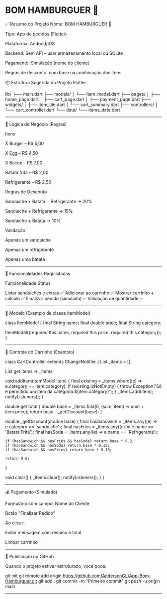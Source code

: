 # BOM HAMBURGUER 🍔

✅ Resumo do Projeto
Nome: BOM HAMBURGUER 🍔

Tipo: App de pedidos (Flutter)

Plataforma: Android/iOS

Backend: Sem API – usar armazenamento local ou SQLite

Pagamento: Simulação (nome do cliente)

Regras de desconto: com base na combinação dos itens


📦 Estrutura Sugerida do Projeto Flutter

lib/
├── main.dart
├── models/
│   └── item_model.dart
├── pages/
│   ├── home_page.dart
│   ├── cart_page.dart
│   ├── payment_page.dart
├── widgets/
│   ├── item_tile.dart
│   └── cart_summary.dart
├── controllers/
│   └── cart_controller.dart
└── data/
    └── items_data.dart


---

🧠 Lógica de Negócio (Regras)

Itens

X Burger – R$ 5,00

X Egg – R$ 4,50

X Bacon – R$ 7,00

Batata frita – R$ 2,00

Refrigerante – R$ 2,50


Regras de Desconto

Sanduíche + Batata + Refrigerante → 20%

Sanduíche + Refrigerante → 15%

Sanduíche + Batata → 10%


Validação

Apenas um sanduíche

Apenas um refrigerante

Apenas uma batata



---

🚀 Funcionalidades Requisitadas

Funcionalidade	Status

Listar sanduíches e extras	✅
Adicionar ao carrinho	✅
Mostrar carrinho + cálculo	✅
Finalizar pedido (simulado)	✅
Validação de quantidade	✅



---

🧩 Modelo (Exemplo de classe ItemModel)

class ItemModel {
  final String name;
  final double price;
  final String category;

  ItemModel({required this.name, required this.price, required this.category});
}


---

🛒 Controle do Carrinho (Exemplo)

class CartController extends ChangeNotifier {
  List<ItemModel> _items = [];

  List<ItemModel> get items => _items;

  void addItem(ItemModel item) {
    final existing = _items.where((e) => e.category == item.category);
    if (existing.isNotEmpty) {
      throw Exception('Só é permitido um item da categoria ${item.category}');
    }
    _items.add(item);
    notifyListeners();
  }

  double get total {
    double base = _items.fold(0, (sum, item) => sum + item.price);
    return base - _getDiscount(base);
  }

  double _getDiscount(double base) {
    final hasSandwich = _items.any((e) => e.category == 'sanduiche');
    final hasFries = _items.any((e) => e.name == 'Batata Frita');
    final hasSoda = _items.any((e) => e.name == 'Refrigerante');

    if (hasSandwich && hasFries && hasSoda) return base * 0.2;
    if (hasSandwich && hasSoda) return base * 0.15;
    if (hasSandwich && hasFries) return base * 0.10;

    return 0.0;
  }

  void clear() {
    _items.clear();
    notifyListeners();
  }
}


---

💰 Pagamento (Simulado)

Formulário com campo: Nome do Cliente

Botão "Finalizar Pedido"

Ao clicar:

Exibir mensagem com resumo e total

Limpar carrinho




---

📂 Publicação no GitHub

Quando o projeto estiver estruturado, você pode:

git init
git remote add origin https://github.com/AndersonGL/App-Bom-Hamburguer.git
git add .
git commit -m "Primeiro commit"
git push -u origin main


---